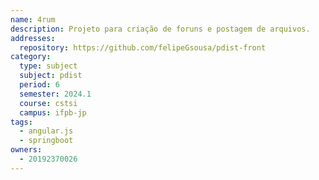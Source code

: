 ```yaml
---
name: 4rum
description: Projeto para criação de foruns e postagem de arquivos.
addresses:
  repository: https://github.com/felipeGsousa/pdist-front
category:
  type: subject
  subject: pdist
  period: 6
  semester: 2024.1
  course: cstsi
  campus: ifpb-jp
tags:
  - angular.js
  - springboot
owners:
  - 20192370026
---
```

